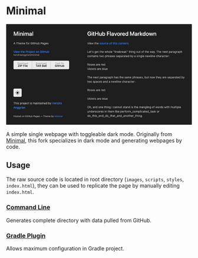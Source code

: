 Minimal
=======

![](images/preview.png)

A simple single webpage with toggleable dark mode. Originally from [Minimal](https://github.com/orderedlist/minimal), this fork specializes in dark mode and generating webpages by code.

Usage
-----

The raw source code is located in root directory (`images`, `scripts`, `styles`, `index.html`), they can be used to replicate the page by manually editing `index.html`.

### [Command Line](CLI.md)

Generates complete directory with data pulled from GitHub.

### [Gradle Plugin](GRADLE_PLUGIN.md)

Allows maximum configuration in Gradle project.